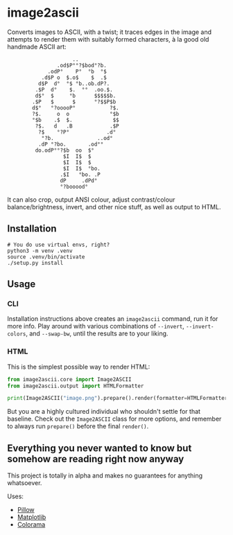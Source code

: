# image2ascii

Converts images to ASCII, with a twist; it traces edges in the image and attempts to render them with suitably formed characters, à la good old handmade ASCII art:

```
                     ..
                .od$P°°?$bod°?b.
             .odP°    P°  °b  °$
           .d$P o  $.o$    $  .$
          d$P  d°  °$ °b..ob.dP?.
         .$P  d°    $.  °°  .oo.$.
         d$°  $     °b      $$$$$b.
        .$P   $      $      °?$$P$b
        d$°   °?ooooP°           ?$.
        ?$.     o  o             °$b
        °$b    .$  $.             $$
         ?$.   d   .B            .$P
          ?$    °?P°            .d°
           °?b.              ..od°
          .dP °?bo.       .od°°
         do.odP°°?$b  oo  $°
                  $I  I$  $
                  $I  I$  $
                  $I  I$  °bo.
                 .$I   °bo. .P
                 dP     .dPd°
                 °?booood°
```

It can also crop, output ANSI colour, adjust contrast/colour balance/brightness, invert, and other nice stuff, as well as output to HTML.

## Installation

```shell
# You do use virtual envs, right?
python3 -m venv .venv
source .venv/bin/activate
./setup.py install
```

## Usage

### CLI

Installation instructions above creates an `image2ascii` command, run it for more info. Play around with various combinations of `--invert`, `--invert-colors`, and `--swap-bw`, until the results are to your liking.

### HTML

This is the simplest possible way to render HTML:

```python
from image2ascii.core import Image2ASCII
from image2ascii.output import HTMLFormatter

print(Image2ASCII("image.png").prepare().render(formatter=HTMLFormatter()))
```

But you are a highly cultured individual who shouldn't settle for that baseline. Check out the `Image2ASCII` class for more options, and remember to always run `prepare()` before the final `render()`.

## Everything you never wanted to know but somehow are reading right now anyway

This project is totally in alpha and makes no guarantees for anything whatsoever.

Uses:
* [Pillow](https://python-pillow.org/)
* [Matplotlib](https://matplotlib.org/)
* [Colorama](https://github.com/tartley/colorama)
